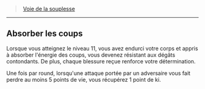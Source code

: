﻿---
!Generic
Id: monk_flexibility_hd.md#absorber-les-coups
ParentLink: monk_flexibility_hd.md#voie-de-la-souplesse
Name: Absorber les coups
ParentName: Voie de la souplesse
NameLevel: 2
Attributes: {}
---
> [Voie de la souplesse](hd_monk_flexibility.md)

---

## Absorber les coups

Lorsque vous atteignez le niveau 11, vous avez endurci votre corps et appris à absorber l'énergie des coups, vous devenez résistant aux dégâts contondants. De plus, chaque blessure reçue renforce votre détermination.

Une fois par round, lorsqu'une attaque portée par un adversaire vous fait perdre au moins 5 points de vie, vous récupérez 1 point de ki.

